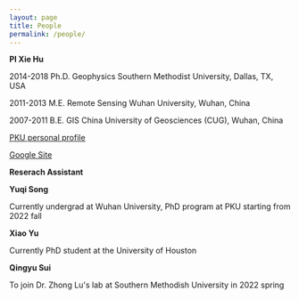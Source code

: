 ```yaml
---
layout: page
title: People
permalink: /people/
---
```


**PI Xie Hu**

2014-2018   Ph.D. Geophysics       Southern Methodist University, Dallas, TX, USA

2011-2013   M.E.  Remote Sensing   Wuhan University, Wuhan, China

2007-2011   B.E.  GIS              China University of Geosciences (CUG), Wuhan, China

<a href="https://www.ues.pku.edu.cn/szdw/qbjs/h/355860.htm" target="_blank">PKU personal profile</a>

<a href="https://sites.google.com/site/xiehusar/" target="_blank">Google Site</a>

<n></n>
**Reserach Assistant**

**Yuqi Song**

Currently undergrad at Wuhan University, PhD program at PKU starting from 2022 fall


**Xiao Yu**

Currently PhD student at the University of Houston


**Qingyu Sui**

To join Dr. Zhong Lu's lab at Southern Methodish University in 2022 spring

<br>
<br>
<br>
<br>

